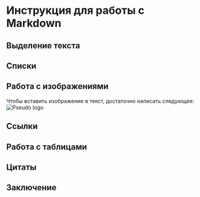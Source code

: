 # Инструкция для работы с Markdown

## Выделение текста

## Списки 

## Работа с изображениями

Чтобы вставить изображение в текст, достаточно написать следующее:
![Pseudo logo](MODOK.jpg)

## Ссылки 

## Работа с таблицами

## Цитаты

## Заключение 